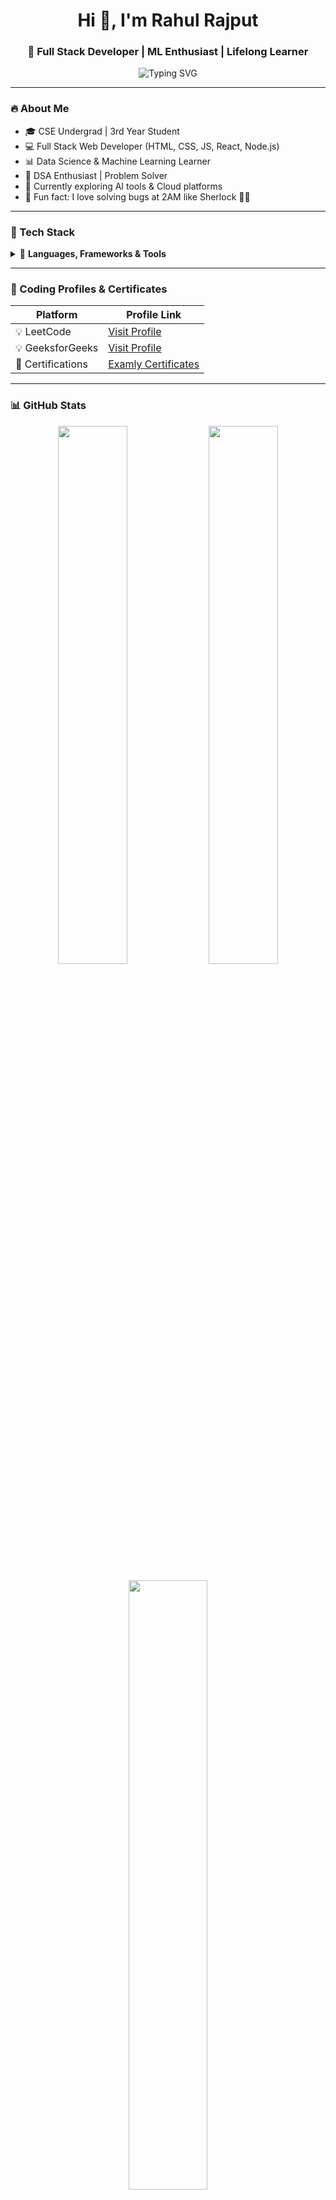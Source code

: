 <h1 align="center">Hi 👋, I'm Rahul Rajput</h1>

<h3 align="center">🚀 Full Stack Developer | ML Enthusiast | Lifelong Learner</h3>

<p align="center">
  <img src="https://readme-typing-svg.demolab.com?font=Fira+Code&size=22&pause=1000&color=08F7FE&center=true&vCenter=true&width=800&lines=Web+%26+App+Developer+(MERN%2BFlutter);Machine+Learning+%7C+Data+Science+Explorer;Coding+%7C+Debugging+%7C+Building;Let's+learn%2C+code%2C+and+grow+together!" alt="Typing SVG" />
</p>

---

### 🔥 About Me
- 🎓 CSE Undergrad | 3rd Year Student  
- 💻 Full Stack Web Developer (HTML, CSS, JS, React, Node.js)  
- 📊 Data Science & Machine Learning Learner  
- 🎯 DSA Enthusiast | Problem Solver  
- 🌱 Currently exploring AI tools & Cloud platforms  
- 🧠 Fun fact: I love solving bugs at 2AM like Sherlock 🕵️‍♂️  

---

### 🚀 Tech Stack

<details>
<summary>🧰 <strong>Languages, Frameworks & Tools</strong></summary>

**🖥️ Frontend**  
![HTML5](https://img.shields.io/badge/HTML5-E34F26?logo=html5&logoColor=white)
![CSS3](https://img.shields.io/badge/CSS3-1572B6?logo=css3&logoColor=white)
![JavaScript](https://img.shields.io/badge/JavaScript-F7DF1E?logo=javascript&logoColor=black)
![React](https://img.shields.io/badge/React-20232A?logo=react&logoColor=61DAFB)

**🛠️ Backend**  
![Node.js](https://img.shields.io/badge/Node.js-339933?logo=node.js&logoColor=white)
![Python](https://img.shields.io/badge/Python-3776AB?logo=python&logoColor=white)
![Java](https://img.shields.io/badge/Java-007396?logo=java&logoColor=white)
![C++](https://img.shields.io/badge/C++-00599C?logo=c%2B%2B&logoColor=white)
![C](https://img.shields.io/badge/C-000000?logo=c&logoColor=white)

**🗄️ Databases**  
![MongoDB](https://img.shields.io/badge/MongoDB-47A248?logo=mongodb&logoColor=white)
![MySQL](https://img.shields.io/badge/MySQL-4479A1?logo=mysql&logoColor=white)

**📊 Data Science & ML**  
![Scikit-Learn](https://img.shields.io/badge/Scikit--Learn-F7931E?logo=scikitlearn&logoColor=white)
![Jupyter](https://img.shields.io/badge/Jupyter-F37626?logo=jupyter&logoColor=white)
![Excel](https://img.shields.io/badge/Excel-217346?logo=microsoft-excel&logoColor=white)

</details>

---

### 🧠 Coding Profiles & Certificates

| Platform         | Profile Link                                                                 |
|------------------|------------------------------------------------------------------------------|
| 💡 LeetCode       | [Visit Profile](https://leetcode.com/u/vbcPvyM360/)                         |
| 💡 GeeksforGeeks  | [Visit Profile](https://www.geeksforgeeks.org/user/rahulrajputxnju/)        |
| 📜 Certifications | [Examly Certificates](https://lpucolab438.examly.io/certificates)           |

---

### 📊 GitHub Stats

<p align="center">
  <img src="https://github-readme-stats.vercel.app/api?username=rahulpathania&show_icons=true&theme=tokyonight" width="47%" />
  <img src="https://github-readme-streak-stats.herokuapp.com/?user=rahulpathania&theme=tokyonight" width="47%" />
</p>

<p align="center">
  <img src="https://github-readme-stats.vercel.app/api/top-langs/?username=rahulpathania&layout=compact&theme=tokyonight" width="50%" />
</p>

---

### 🏆 GitHub Trophies

<p align="center">
  <img src="https://github-profile-trophy.vercel.app/?username=rahulpathania&theme=radical&row=1&margin-w=10&no-frame=true" />
</p>

---

### 📈 Visitor Counter

<p align="center">
  <img src="https://komarev.com/ghpvc/?username=rahulpathania&label=Profile+Views&color=0e75b6&style=flat" alt="visitor badge"/>
</p>

---

### 📫 Connect with Me

[![LinkedIn](https://img.shields.io/badge/-LinkedIn-blue?logo=linkedin&logoColor=white)](https://www.linkedin.com/in/rahulrajput831/)  
[![Email](https://img.shields.io/badge/-Gmail-D14836?logo=gmail&logoColor=white)](mailto:rahulrajput831831831@gmail.com)

---

### 🌟 Thanks for visiting my profile!

> **_“Push yourself, because no one else is going to do it for you.”_** 🚀  
Happy coding, keep building amazing things! ✨
